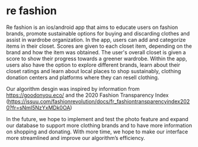 # re fashion
Re fashion is an ios/android app that aims to educate users on fashion brands, promote sustainable options for buying and discarding clothes and assist in wardrobe organization. In the app, users can add and categorize items in their closet. Scores are given to each closet item, depending on the brand and how the item was obtained. The user's overall closet is given a score to show their progress towards a greener wardrobe. Within the app, users also have the option to explore different brands, learn about their closet ratings and learn about local places to shop sustainably, clothing donation centers and platforms where they can resell clothing.

Our algorithm desgin was inspired by information from https://goodonyou.eco/ and the 2020 Fashion Transparency Index (https://issuu.com/fashionrevolution/docs/fr_fashiontransparencyindex2020?fr=sNmI5NzYxMDk0OA)  

In the future, we hope to implement and test the photo feature and expand our database to support more clothing brands and to have more information on shopping and donating. With more time, we hope to make our interface more streamlined and improve our algorithm’s efficiency. 
